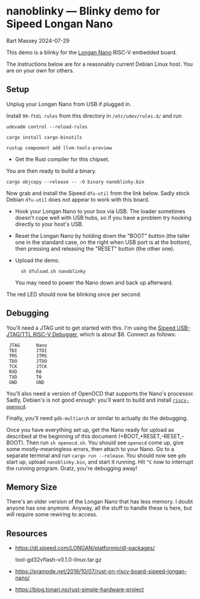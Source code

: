 # nanoblinky — Blinky demo for Sipeed Longan Nano
Bart Massey 2024-07-29

This demo is a blinky for the
[Longan Nano](https://www.seeedstudio.com/Sipeed-Longan-Nano-RISC-V-GD32VF103CBT6-Development-Board-p-4205.html)
RISC-V embedded board.

The instructions below are for a reasonably current Debian
Linux host. You are on your own for others.

## Setup

Unplug your Longan Nano from USB if plugged in.

Install `99-ftdi.rules` from this directory in
`/etc/udev/rules.d/` and run

    udevadm control --reload-rules

    cargo install cargo-binutils

    rustup component add llvm-tools-preview

* Get the Rust compiler for this chipset.

You are then ready to build a binary.

    cargo objcopy --release -- -O binary nanoblinky.bin

Now grab and install the Sipeed `dfu-util` from the link
below. Sadly stock Debian `dfu-util` does not appear to work
with this board.

* Hook your Longan Nano to your box via USB. The loader
  sometimes doesn't cope well with USB hubs, so if you have
  a problem try hooking directly to your host's USB.

* Reset the Longan Nano by holding down the "BOOT" button
  (the taller one in the standard case, on the right when
  USB port is at the bottom), then pressing and releasing
  the "RESET" button (the other one).

* Upload the demo. 

        sh dfuload.sh nanoblinky

  You may need to power the Nano down and back up afterward.

The red LED should now be blinking once per second.

## Debugging

You'll need a JTAG unit to get started with this. I'm using
the
[Sipeed USB-JTAG/TTL RISC-V Debugger](https://www.seeedstudio.com/Sipeed-USB-JTAG-TTL-RISC-V-Debugger-p-2910.html),
which is about $8. Connect as follows:

     JTAG      Nano
     TDI       JTDI
     TMS       JTMS
     TDO       JTDO
     TCK       JTCK
     RXD       R0
     TXD       T0
     GND       GND
     
You'll also need a version of OpenOCD that supports the
Nano's processor. Sadly, Debian's is not good enough: you'll
want to build and install
[`riscv-openocd`](https://github.com/riscv/riscv-openocd).

Finally, you'll need `gdb-multiarch` or similar to actually
do the debugging.

Once you have everything set up, get the Nano ready for
upload as described at the beginning of this document
(+BOOT,+RESET,-RESET,-BOOT). Then run `sh openocd.sh`. You
should see `openocd` come up, give some mostly-meaningless
errors, then attach to your Nano. Go to a separate terminal
and run `cargo run --release`. You should now see `gdb`
start up, upload `nanoblinky.bin`, and start it running. Hit
`^C` now to interrupt the running program. Gratz, you're
debugging away!

## Memory Size

There's an older version of the Longan Nano that has less
memory. I doubt anyone has one anymore. Anyway, all the
stuff to handle these is here, but will require some
rewiring to access.

## Resources

* https://dl.sipeed.com/LONGAN/platformio/dl-packages/

    tool-gd32vflash-v0.1.0-linux.tar.gz

* https://pramode.net/2019/10/07/rust-on-riscv-board-sipeed-longan-nano/

* https://blog.tonari.no/rust-simple-hardware-project
